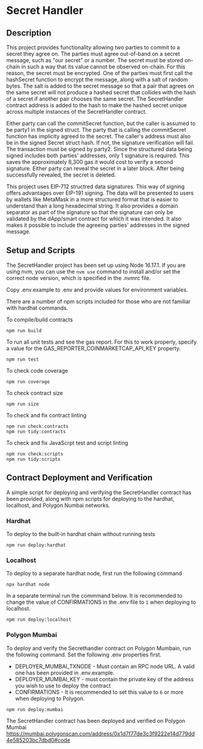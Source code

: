 # Secret Handler

## Description
This project provides functionality allowing two parties to commit to a secret they agree on. The parties must agree out-of-band on a secret message,
such as "our secret" or a number. The secret must be stored on-chain in such a way that its value cannot be observed on-chain. For this reason, the
secret must be encrypted. One of the parties must first call the hashSecret function to encrypt the message, along with a salt of random bytes. The salt is added to the 
secret message so that a pair that agrees on the same secret will not produce a hashed secret that collides with the hash of a secret if another pair
chooses the same secret. The SecretHandler contract address is added to the hash to make the hashed secret unique across multiple instances of the SecretHandler contract.

Either party can call the commitSecret function, but the caller is assumed to be party1 in the signed struct. The party that is calling the commitSecret function
has implicity agreed to the secret. The caller's address must also be in the signed Secret struct hash. If not, the signature verification will fail.
The transaction must be signed by party2.
Since the structured data being signed includes both parties' addresses, only 1 signature is required. This saves the approximately 8,300 gas it would cost 
to verify a second signature.
Either party can reveal the secret in a later block. After being successfully revealed, the secret is deleted.

This project uses EIP-712 structred data signatures. This way of signing offers advantages over EIP-191 signing. The data will be presented to users by wallets
like MetaMask in a more structured format that is easier to understand than a long hexadecimal string. It also provides a domain separator as part of the signature so that
the signature can only be validated by the dApp/smart contract for which it was intended. It also makes it possible to include the agreeing parties' addresses
in the signed message.

## Setup and Scripts
The SecretHandler project has been set up using Node 16.17.1. If you are using nvm, you can use the `nvm use` command to install and/or set the correct node version, which is
specified in the .nvmrc file.

Copy .env.example to .env and provide values for environment variables.

There are a number of npm scripts included for those who are not familiar with hardhat commands.

To compile/build contracts
```
npm run build

```
To run all unit tests and see the gas report. For this to work properly, specify a value for the GAS_REPORTER_COINMARKETCAP_API_KEY property.
```
npm run test

```
To check code coverage
```
npm run coverage

```
To check contract size
```
npm run size
```

To check and fix contract linting 
```
npm run check:contracts
npm run tidy:contracts

```

To check and fix JavaScrpt test and script linting 
```
npm run check:scripts
npm run tidy:scripts
```

## Contract Deployment and Verification
A simple script for deploying and verifying the SecretHandler contract has been provided, along with npm scripts for deploying to the hardhat, localhost, and
Polygon Numbai networks.

### Hardhat

To deploy to the built-in hardhat chain without running tests
```
npm run deploy:hardhat
```
### Localhost
To deploy to a separate hardhat node, first run the following command
```
npx hardhat node
```
In a separate terminal run the commmand below. It is recommended to change the value of CONFIRMATIONS in the .env file to `1` when deploying to localhost.
```
npm run deploy:localhost
```

### Polygon Mumbai
To deploy and verify the Secrethandler contract on Polygon Mumbain, run the following command. Set the following .env properties first.
* DEPLOYER_MUMBAI_TXNODE - Must contain an RPC node URL. A valid one has been provided in .env.example.
* DEPLOYER_MUMBAI_KEY - must contain the private key of the address you wish to use to deploy the contract
* CONFIRMATIONS - It is recommended to set this value to `6` or more when deploying to Polygon.

```
npm run deploy:mumbai
```

The SecretHandler contract has been deployed and verified on Polygon Mumbai
<https://mumbai.polygonscan.com/address/0x1d7f77de3c3f9222e14d779dd4e585203bc7dbd0#code>
